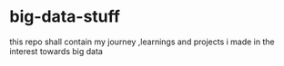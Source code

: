# big-data-stuff
this repo shall contain my journey ,learnings and projects i made in the interest towards big data
